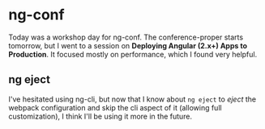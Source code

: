 # ng-conf

Today was a workshop day for ng-conf.  The conference-proper starts tomorrow, but I went to a session on **Deploying Angular (2.x+) Apps to Production**.  It focused mostly on performance, which I found very helpful.

## ng eject

I've hesitated using ng-cli, but now that I know about `ng eject` to *eject* the webpack configuration and skip the cli aspect of it (allowing full customization), I think I'll be using it more in the future.